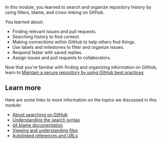 In this module, you learned to search and organize repository history by using filters, blame, and cross-linking on GitHub.

You learned about:

- Finding relevant issues and pull requests.
- Searching history to find context.
- Making connections within GitHub to help others find things.
- Use labels and milestones to filter and organize issues.
- Respond faster with saved replies.
- Assign issues and pull requests to collaborators.

Now that you're familiar with finding and organizing information on GitHub, learn to [Maintain a secure repository by using GitHub best practices](/training/modules/maintain-secure-repository-github/).

## Learn more

Here are some links to more information on the topics we discussed in this module:

- [About searching on GitHub](https://docs.github.com/search-github/getting-started-with-searching-on-github/about-searching-on-github)
- [Understanding the search syntax](https://docs.github.com/search-github/getting-started-with-searching-on-github/understanding-the-search-syntax)
- [git blame documentation](https://git-scm.com/docs/git-blame?azure-portal=true)
- [Viewing and understanding files](https://docs.github.com/repositories/working-with-files/using-files/viewing-a-file)
- [Autolinked references and URLs](https://docs.github.com/get-started/writing-on-github/working-with-advanced-formatting/autolinked-references-and-urls)

